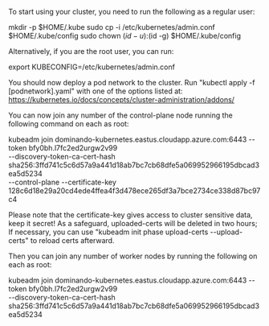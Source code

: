 To start using your cluster, you need to run the following as a regular user:

  mkdir -p $HOME/.kube
  sudo cp -i /etc/kubernetes/admin.conf $HOME/.kube/config
  sudo chown $(id -u):$(id -g) $HOME/.kube/config

Alternatively, if you are the root user, you can run:

  export KUBECONFIG=/etc/kubernetes/admin.conf

You should now deploy a pod network to the cluster.
Run "kubectl apply -f [podnetwork].yaml" with one of the options listed at:
  https://kubernetes.io/docs/concepts/cluster-administration/addons/

You can now join any number of the control-plane node running the following command on each as root:

  kubeadm join dominando-kubernetes.eastus.cloudapp.azure.com:6443 --token bfy0bh.l7fc2ed2urgw2v99 \
        --discovery-token-ca-cert-hash sha256:3ffd741c5c6d57a9a441d18ab7bc7cb68dfe5a069952966195dbcad3ea5d5234 \
        --control-plane --certificate-key 128c6d18e29a20cd4ede4ffea4f3d478ece265df3a7bce2734ce338d87bc97c4

Please note that the certificate-key gives access to cluster sensitive data, keep it secret!
As a safeguard, uploaded-certs will be deleted in two hours; If necessary, you can use
"kubeadm init phase upload-certs --upload-certs" to reload certs afterward.

Then you can join any number of worker nodes by running the following on each as root:

kubeadm join dominando-kubernetes.eastus.cloudapp.azure.com:6443 --token bfy0bh.l7fc2ed2urgw2v99 \
        --discovery-token-ca-cert-hash sha256:3ffd741c5c6d57a9a441d18ab7bc7cb68dfe5a069952966195dbcad3ea5d5234